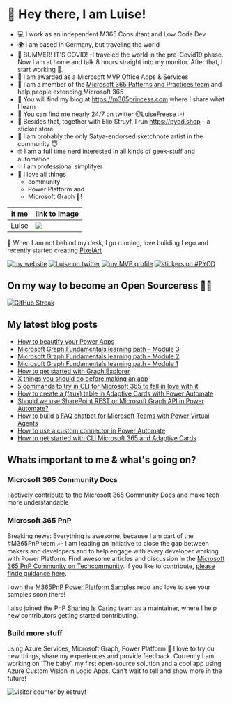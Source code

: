 # 👋 Hey there, I am Luise!

* 💻 I work as an independent M365 Consultant and Low Code Dev 
* 🌍 I am based in Germany, but traveling the world
* 🤯 BUMMER! IT'S COVID! -I traveled the world in the pre-Covid19 phase. Now I am at home and talk 8 hours straight into my monitor. After that, I start working 🤣.
* 🎉 I am awarded as a Microsoft MVP Office Apps & Services
* 🥑 I am a member of the [Microsoft 365 Patterns and Practices team](https://aka.ms/m365pnp) and help people extending Microsoft 365
* 👑 You will find my blog at https://m365princess.com where I share what I learn
* 💯 You can find me nearly 24/7 on twitter [@LuiseFreese](https://twitter.com/LuiseFreese) :-) 
* 🚀 Besides that, together with Elio Struyf, I run https://pyod.shop - a sticker store
* 🎨 I am probably the only Satya-endorsed sketchnote artist in the community 😇
* 🤓 I am a full time nerd interested in all kinds of geek-stuff and automation
* 💡 I am professional simplifyer
* 💖 I love all things 
  * community
  * Power Platform and 
  * Microsoft Graph 🦒! 


| it me | link to image |
|-------|---------------|
|  Luise     |   ![](https://github.com/LuiseFreese/TheBaby/blob/main/media/undraw_Appreciation_re_p6rl.svg)            |

👾 When I am not behind my desk, I go running, love building Lego and recently started creating [PixelArt](https://github.com/marcduiker/weekly-pixelart-challenge)

[![my website](https://img.shields.io/badge/%F0%9F%91%B8%20Luise%20Freese-M%20365%20Princess-red)](https://www.m365princess.com)
[![Luise on twitter](https://img.shields.io/badge/%40LuiseFreese-twitter-%231DA1F2)](https://www.twitter.com/LuiseFreese)
[![my MVP profile](https://img.shields.io/badge/%E2%AD%90-MVP-blue)](https://mvp.microsoft.com/en-us/PublicProfile/5003313?fullName=Luise%20Freese)
[![stickers on #PYOD](https://img.shields.io/badge/stickers-PimpYourOwnDevice.com-%2317A2B8)](https://www.pimpyourowndevice.com)

## On my way to become an Open Sourceress 🧙‍♀️

[![GitHub Streak](https://github-readme-streak-stats.herokuapp.com?user=luisefreese&theme=neon-dark&hide_border=true&currStreakLabel=DD199D&stroke=DD199D&currStreakNum=DD199D&dates=DD199D&sideLabels=DD199D&fire=DD199D&ring=43CFDD&sideNums=43CFDD)](https://git.io/streak-stats)


## My latest blog posts

* [How to beautify your Power Apps](https://m365princess.com/how-to-beautify-your-power-apps/)
* [Microsoft Graph Fundamentals learning path – Module 3](https://m365princess.com/microsoft-graph-fundamentals-learning-path-module-3/)
* [Microsoft Graph Fundamentals learning path – Module 2](https://m365princess.com/microsoft-graph-fundamentals-learning-path-module-2/)
* [Microsoft Graph Fundamentals learning path – Module 1](https://m365princess.com/microsoft-graph-fundamentals-learning-path-module-1/)
* [How to get started with Graph Explorer](https://m365princess.com/how-to-get-started-with-graph-explorer/)
* [X things you should do before making an app](https://m365princess.com/x-things-you-should-do-before-making-an-app/)
* [5 commands to try in CLI for Microsoft 365 to fall in love with it](https://m365princess.com/5-commands-to-try-in-cli-for-microsoft-365-to-fall-in-love-with-it/)
* [How to create a (faux) table in Adaptive Cards with Power Automate](http://m365princess.com/how-to-create-a-faux-table-in-adaptive-cards-with-power-automate/)
* [Should we use SharePoint REST or Microsoft Graph API in Power Automate?](https://m365princess.com/should-we-use-sharepoint-rest-or-microsoft-graph-api-in-power-automate/)
* [How to build a FAQ chatbot for Microsoft Teams with Power Virtual Agents](https://m365princess.com/how-to-build-a-faq-chatbot-for-microsoft-teams-with-power-virtual-agents/)
* [How to use a custom connector in Power Automate](https://m365princess.com/how-to-use-a-custom-connector-in-power-automate/)
* [How to get started with CLI Microsoft 365 and Adaptive Cards](https://m365princess.com/how-to-get-started-with-cli-microsoft-365-and-adaptive-cards/)

## Whats important to me & what's going on?

### Microsoft 365 Community Docs
I actively contribute to the Microsoft 365 Community Docs and make tech more understandable 

### Microsoft 365 PnP

Breaking news: Everything is awesome, because I am part of the #M365PnP team 🎶- I am leading an initiative to close the gap between makers and developers and to help engage with every developer working with Power Platform. Find awesome articles and discussion in the [Microsoft 365 PnP Community on Techcommunity](https://techcommunity.microsoft.com/t5/microsoft-365-pnp-blog/bg-p/Microsoft365PnPBlog). If you like to contribute, [please finde guidance here](https://techcommunity.microsoft.com/t5/microsoft-365-pnp-blog/what-is-the-microsoft-365-pnp-community/ba-p/2119096). 

I own the [M365PnP Power Platform Samples](https://github.com/pnp/powerplatform-samples) repo and love to see your samples soon there! 

I also joined the PnP [Sharing Is Caring](https://pnp.github.io/sharing-is-caring/) team as a maintainer, where I help new contributors getting started contributing. 

### Build more stuff

using Azure Services, Microsoft Graph, Power Platform  🚀 I love to try ou new things, share my experiences and provide feedback. Currently I am working on 'The baby', my first open-source solution and a cool app using Azure Custom Vision in Logic Apps. Can't wait to tell and show more in the future! 

![visitor counter by estruyf](http://estruyf-github.azurewebsites.net/api/VisitorHit?user=luisefreese&repo=luisefreese&countColorcountColor&countColor=%237B1E7A)




